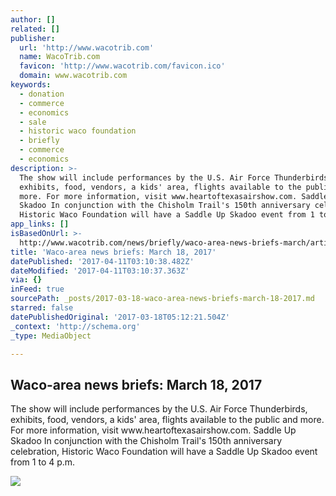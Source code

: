 ```yaml
---
author: []
related: []
publisher:
  url: 'http://www.wacotrib.com'
  name: WacoTrib.com
  favicon: 'http://www.wacotrib.com/favicon.ico'
  domain: www.wacotrib.com
keywords:
  - donation
  - commerce
  - economics
  - sale
  - historic waco foundation
  - briefly
  - commerce
  - economics
description: >-
  The show will include performances by the U.S. Air Force Thunderbirds,
  exhibits, food, vendors, a kids' area, flights available to the public and
  more. For more information, visit www.heartoftexasairshow.com. Saddle Up
  Skadoo In conjunction with the Chisholm Trail's 150th anniversary celebration,
  Historic Waco Foundation will have a Saddle Up Skadoo event from 1 to 4 p.m.
app_links: []
isBasedOnUrl: >-
  http://www.wacotrib.com/news/briefly/waco-area-news-briefs-march/article_75bcd7df-9fe6-5ca0-b337-a9eb5c56bce2.html
title: 'Waco-area news briefs: March 18, 2017'
datePublished: '2017-04-11T03:10:38.482Z'
dateModified: '2017-04-11T03:10:37.363Z'
via: {}
inFeed: true
sourcePath: _posts/2017-03-18-waco-area-news-briefs-march-18-2017.md
starred: false
datePublishedOriginal: '2017-03-18T05:12:21.504Z'
_context: 'http://schema.org'
_type: MediaObject

---
```

<article style=""><h1>Waco-area news briefs: March 18, 2017</h1><p>The show will include performances by the U.S. Air Force Thunderbirds, exhibits, food, vendors, a kids' area, flights available to the public and more. For more information, visit www.heartoftexasairshow.com. Saddle Up Skadoo In conjunction with the Chisholm Trail's 150th anniversary celebration, Historic Waco Foundation will have a Saddle Up Skadoo event from 1 to 4 p.m.</p><img src="http://wacotrib.com/content/tncms/live/global/resources/images/_site/og-fj-1.jpg" /></article>